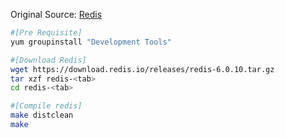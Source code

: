 Original Source: [Redis](https://redis.io/download)

```bash
#[Pre Requisite]
yum groupinstall "Development Tools"

#[Download Redis]
wget https://download.redis.io/releases/redis-6.0.10.tar.gz
tar xzf redis-<tab>
cd redis-<tab> 

#[Compile redis]
make distclean 
make 
```

